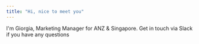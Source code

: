 ```yaml
---
title: "Hi, nice to meet you"
---
```


I'm Giorgia, Marketing Manager for ANZ & Singapore. Get in touch via Slack if you have any questions

